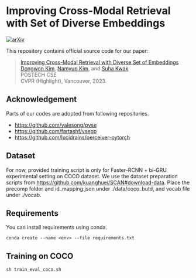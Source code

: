 # Improving Cross-Modal Retrieval with Set of Diverse Embeddings

[![arXiv](https://img.shields.io/badge/arXiv-1234.56789-b31b1b.svg)](https://arxiv.org/abs/2211.16761)

This repository contains official source code for our paper:
>[Improving Cross-Modal Retrieval with Diverse Set of Embeddings](https://arxiv.org/abs/2211.16761)  
> [Dongwon Kim](https://kdwonn.github.io/),
> [Namyup Kim](https://southflame.github.io/), and
> [Suha Kwak](https://suhakwak.github.io/) <br>
> POSTECH CSE<br>
> CVPR (Highlight), Vancouver, 2023.

## Acknowledgement
Parts of our codes are adopted from following repositories.

* https://github.com/yalesong/pvse
* https://github.com/fartashf/vsepp
* https://github.com/lucidrains/perceiver-pytorch

## Dataset
For now, provided training script is only for Faster-RCNN + bi-GRU experimental setting on COCO dataset.
We use the dataset preparation scripts from https://github.com/kuanghuei/SCAN#download-data.
Place the precomp folder and id_mapping.json under ./data/coco_butd, and vocab file under ./vocab.

## Requirements
You can install requirements using conda.
```
conda create --name <env> --file requirements.txt
```

## Training on COCO 
```
sh train_eval_coco.sh
```

